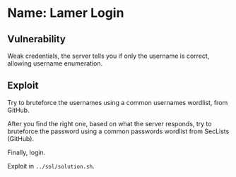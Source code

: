 # Name: Lamer Login

## Vulnerability

Weak credentials, the server tells you if only the username is correct, allowing username enumeration.

## Exploit

Try to bruteforce the usernames using a common usernames wordlist, from GitHub.

After you find the right one, based on what the server responds, try to bruteforce the password using a common passwords wordlist from SecLists (GitHub).

Finally, login.

Exploit in `../sol/solution.sh`.
